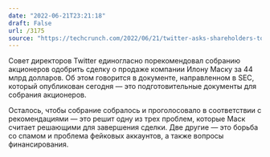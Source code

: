 ```yaml
---
date: "2022-06-21T23:21:18"
draft: False
url: /3175
source: "https://techcrunch.com/2022/06/21/twitter-asks-shareholders-to-approve-the-44-billion-elon-musk-takeover/"
---
```


Совет директоров Twitter единогласно порекомендовал собранию акционеров одобрить сделку о продаже компании Илону Маску за 44 млрд долларов. Об этом говорится в документе, направленном в SEC, который опубликован сегодня — это подготовительные документы для собрания акционеров. 

Осталось, чтобы собрание собралось и проголосовало в соответствии с рекомендациями — это решит одну из трех проблем, которые Маск считает решающими для завершения сделки. Две другие — это борьба со спамом и проблема фейковых аккаунтов, а также вопросы финансирования.
